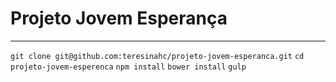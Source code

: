 # Projeto Jovem Esperança

---

```git clone git@github.com:teresinahc/projeto-jovem-esperanca.git```
```cd projeto-jovem-esperenca```
```npm install```
```bower install```
```gulp```
